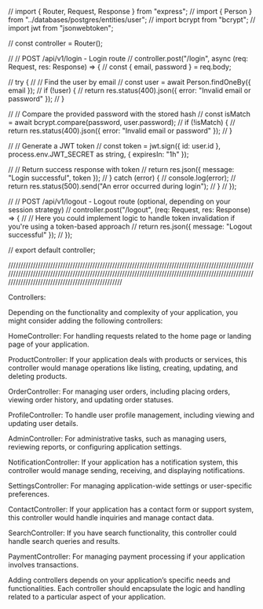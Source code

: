 // import { Router, Request, Response } from "express";
// import { Person } from "../databases/postgres/entities/user";
// import bcrypt from "bcrypt";
// import jwt from "jsonwebtoken";

// const controller = Router();

// // POST /api/v1/login - Login route
// controller.post("/login", async (req: Request, res: Response) => {
//     const { email, password } = req.body;

//     try {
//         // Find the user by email
//         const user = await Person.findOneBy({ email });
//         if (!user) {
//             return res.status(400).json({ error: "Invalid email or password" });
//         }

//         // Compare the provided password with the stored hash
//         const isMatch = await bcrypt.compare(password, user.password);
//         if (!isMatch) {
//             return res.status(400).json({ error: "Invalid email or password" });
//         }

//         // Generate a JWT token
//         const token = jwt.sign({ id: user.id }, process.env.JWT_SECRET as string, { expiresIn: "1h" });

//         // Return success response with token
//         return res.json({ message: "Login successful", token });
//     } catch (error) {
//         console.log(error);
//         return res.status(500).send("An error occurred during login");
//     }
// });

// // POST /api/v1/logout - Logout route (optional, depending on your session strategy)
// controller.post("/logout", (req: Request, res: Response) => {
//     // Here you could implement logic to handle token invalidation if you're using a token-based approach
//     return res.json({ message: "Logout successful" });
// });

// export default controller;


////////////////////////////////////////////////////////////////////////////////////////////////////////////////////////////////////////////////////////////////////////////////////////////////////////////////////////////////////////////////////


Controllers:

Depending on the functionality and complexity of your application, you might consider adding the following controllers:

HomeController: For handling requests related to the home page or landing page of your application.

ProductController: If your application deals with products or services, this controller would manage operations like listing, creating, updating, and deleting products.

OrderController: For managing user orders, including placing orders, viewing order history, and updating order statuses.

ProfileController: To handle user profile management, including viewing and updating user details.

AdminController: For administrative tasks, such as managing users, reviewing reports, or configuring application settings.

NotificationController: If your application has a notification system, this controller would manage sending, receiving, and displaying notifications.

SettingsController: For managing application-wide settings or user-specific preferences.

ContactController: If your application has a contact form or support system, this controller would handle inquiries and manage contact data.

SearchController: If you have search functionality, this controller could handle search queries and results.

PaymentController: For managing payment processing if your application involves transactions.

Adding controllers depends on your application’s specific needs and functionalities. Each controller should encapsulate the logic and handling related to a particular aspect of your application.
